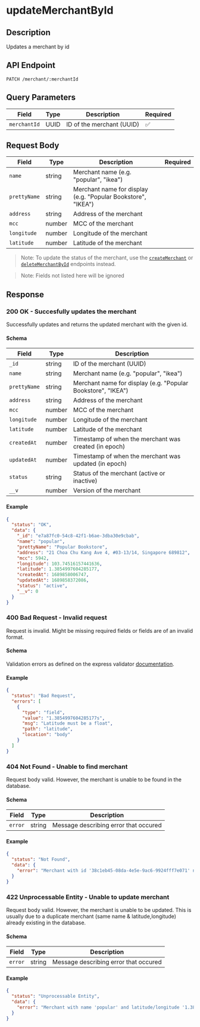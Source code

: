 # updateMerchantById

## Description

Updates a merchant by id

## API Endpoint

`PATCH /merchant/:merchantId`

## Query Parameters

| Field        | Type | Description               | Required |
| ------------ | ---- | ------------------------- | -------- |
| `merchantId` | UUID | ID of the merchant (UUID) | ✅       |

## Request Body

| Field        | Type   | Description                                                  | Required |
| ------------ | ------ | ------------------------------------------------------------ | -------- |
| `name`       | string | Merchant name (e.g. "popular", "ikea")                       |          |
| `prettyName` | string | Merchant name for display (e.g. "Popular Bookstore", "IKEA") |          |
| `address`    | string | Address of the merchant                                      |          |
| `mcc`        | number | MCC of the merchant                                          |          |
| `longitude`  | number | Longitude of the merchant                                    |          |
| `latitude`   | number | Latitude of the merchant                                     |          |

> Note: To update the status of the merchant, use the [`createMerchant`](createMerchant.md) or [`deleteMerchantById`](deleteMerchantById.md) endpoints instead.

> Note: Fields not listed here will be ignored

## Response

### 200 OK - Succesfully updates the merchant

Successfully updates and returns the updated merchant with the given id.

#### Schema

| Field        | Type   | Description                                                  |
| ------------ | ------ | ------------------------------------------------------------ |
| `_id`        | string | ID of the merchant (UUID)                                    |
| `name`       | string | Merchant name (e.g. "popular", "ikea")                       |
| `prettyName` | string | Merchant name for display (e.g. "Popular Bookstore", "IKEA") |
| `address`    | string | Address of the merchant                                      |
| `mcc`        | number | MCC of the merchant                                          |
| `longitude`  | number | Longitude of the merchant                                    |
| `latitude`   | number | Latitude of the merchant                                     |
| `createdAt`  | number | Timestamp of when the merchant was created (in epoch)        |
| `updatedAt`  | number | Timestamp of when the merchant was updated (in epoch)        |
| `status`     | string | Status of the merchant (active or inactive)                  |
| `__v`        | number | Version of the merchant                                      |

#### Example

```json
{
  "status": "OK",
  "data": {
    "_id": "e7a87fc0-54c8-42f1-b6ae-3dba30e9cbab",
    "name": "popular",
    "prettyName": "Popular Bookstore",
    "address": "21 Choa Chu Kang Ave 4, #03-13/14, Singapore 689812",
    "mcc": 5942,
    "longitude": 103.74516157441636,
    "latitude": 1.3854997604285177,
    "createdAt": 1689858006747,
    "updatedAt": 1689858372086,
    "status": "active",
    "__v": 0
  }
}
```

### 400 Bad Request - Invalid request

Request is invalid. Might be missing required fields or fields are of an invalid format.

#### Schema

Validation errors as defined on the express validator [documentation](https://express-validator.github.io/docs/api/validation-result/#error-types).

#### Example

```json
{
  "status": "Bad Request",
  "errors": [
    {
      "type": "field",
      "value": "1.3854997604285177s",
      "msg": "Latitude must be a float",
      "path": "latitude",
      "location": "body"
    }
  ]
}
```

### 404 Not Found - Unable to find merchant

Request body valid. However, the merchant is unable to be found in the database.

#### Schema

| Field   | Type   | Description                           |
| ------- | ------ | ------------------------------------- |
| `error` | string | Message describing error that occured |

#### Example

```json
{
  "status": "Not Found",
  "data": {
    "error": "Merchant with id '38c1eb45-08da-4e5e-9ac6-9924fff7e071' not found."
  }
}
```

### 422 Unprocessable Entity - Unable to update merchant

Request body valid. However, the merchant is unable to be updated. This is usually due to a duplicate merchant (same name & latitude,longitude) already existing in the database.

#### Schema

| Field   | Type   | Description                           |
| ------- | ------ | ------------------------------------- |
| `error` | string | Message describing error that occured |

#### Example

```json
{
  "status": "Unprocessable Entity",
  "data": {
    "error": "Merchant with name 'popular' and latitude/longitude '1.3854997604285177,103.74516157441636' already exists."
  }
}
```

